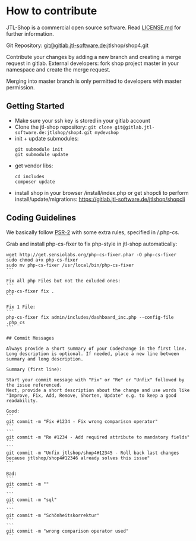 # How to contribute

JTL-Shop is a commercial open source software. Read [LICENSE.md](LICENSE.md) for further information. 

Git Repository: git@gitlab.jtl-software.de:jtlshop/shop4.git

Contribute your changes by adding a new branch and creating a merge request in gitlab. 
External developers: fork shop project master in your namespace and create the merge request.  

Merging into master branch is only permitted to developers with master permission. 

## Getting Started

* Make sure your ssh key is stored in your gitlab account
* Clone the jtl-shop repository: ```git clone git@gitlab.jtl-software.de:jtlshop/shop4.git mydevshop```
* init + update submodules: 
  ```
  git submodule init
  git submodule update
  ```
* get vendor libs: 
  ```
  cd includes
  composer update
  ```
* install shop in your browser /install/index.php or get shopcli to perform install/update/migrations: https://gitlab.jtl-software.de/jtlshop/shopcli

## Coding Guidelines

We basically follow [PSR-2](http://www.php-fig.org/psr/psr-2/) with some extra rules, specified in /.php-cs. 

Grab and install php-cs-fixer to fix php-style in jtl-shop automatically: 

````
wget http://get.sensiolabs.org/php-cs-fixer.phar -O php-cs-fixer
sudo chmod a+x php-cs-fixer
sudo mv php-cs-fixer /usr/local/bin/php-cs-fixer
```

Fix all php Files but not the exluded ones: 
```
php-cs-fixer fix .
```

Fix 1 File: 
```
php-cs-fixer fix admin/includes/dashboard_inc.php --config-file .php_cs
```

## Commit Messages

Always provide a short summary of your Codechange in the first line. 
Long description is optional. If needed, place a new line between summary and long description.  

Summary (first line): 

Start your commit message with "Fix" or "Re" or "Unfix" followed by the issue referenced. 
Next, provide a short description about the change and use words like "Improve, Fix, Add, Remove, Shorten, Update" e.g. to keep a good readability. 

Good: 
```
git commit -m "Fix #1234 - Fix wrong comparison operator"
```
```
git commit -m "Re #1234 - Add required attribute to mandatory fields"
```
```
git commit -m "Unfix jtlshop/shop4#12345 - Roll back last changes because jtlshop/shop4#12346 already solves this issue"
```

Bad: 
```
git commit -m ""
```
```
git commit -m "sql"
```
```
git commit -m "Schönheitskorrektur"
```
```
git commit -m "wrong comparison operator used"
```